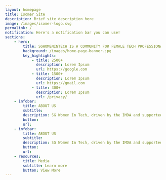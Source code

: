 ```yaml
---
layout: homepage
title: Isomer Site
description: Brief site description here
image: /images/isomer-logo.svg
permalink: /
notification: Here's a notification bar you can use!
sections:
    - hero:
        title: SGWOMENINTECH IS A COMMUNITY FOR FEMALE TECH PROFESSIONALS
        background: /images/home-page-banner.jpg
        key_highlights:
            - title: 2500+
              description: Lorem Ipsum
              url: https://google.com
            - title: 1500+
              description: Lorem Ipsum
              url: https://gmail.com
            - title: 300+
              description: Lorem Ipsum
              url: /privacy/
    - infobar:
        title: ABOUT US
        subtitle:
        description: SG Women In Tech, driven by the IMDA and supported by community and industry partners, aims to attract, retain and develop talent across a diversity of jobs in the tech/infocomm workforce. SG Women In Tech believes in the value of a diverse workforce, and also looks to improve perceptions of tech/infocomm careers, and looks to establish Singapore as a progressive leader in having a globally attractive environment and a supportive ecosystem for tech talent.
        button: 
        url: 
    - infobar:
        title: ABOUT US
        subtitle: 
        description: SG Women In Tech, driven by the IMDA and supported by community and industry partners, aims to attract, retain and develop talent across a diversity of jobs in the tech/infocomm workforce. SG Women In Tech believes in the value of a diverse workforce, and also looks to improve perceptions of tech/infocomm careers, and looks to establish Singapore as a progressive leader in having a globally attractive environment and a supportive ecosystem for tech talent.
        button: 
        url: 
    - resources:
        title: Media
        subtitle: Learn more
        button: View More
---
```


